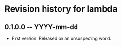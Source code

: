 # Revision history for lambda

## 0.1.0.0  -- YYYY-mm-dd

* First version. Released on an unsuspecting world.
